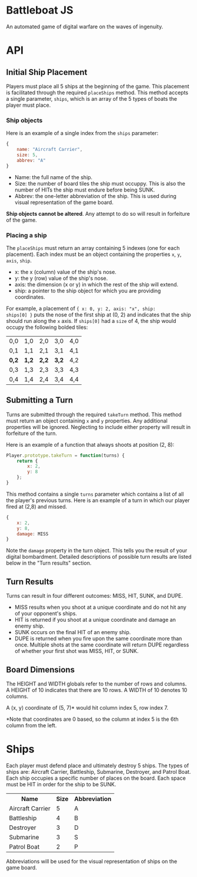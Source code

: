 Battleboat JS
=============

An automated game of digital warfare on the waves of ingenuity.

# API

## Initial Ship Placement

Players must place all 5 ships at the beginning of the game. This placement is facilitated through the required <code>placeShips</code> method. This method accepts a single parameter, <code>ships</code>, which is an array of the 5 types of boats the player must place.

### Ship objects

Here is an example of a single index from the <code>ships</code> parameter:

```javascript
{
	name: "Aircraft Carrier",
	size: 5,
	abbrev: "A"
}
```

- Name: the full name of the ship.
- Size: the number of board tiles the ship must occuppy. This is also the number of HITs the ship must endure before being SUNK.
- Abbrev: the one-letter abbreviation of the ship. This is used during visual representation of the game board.

**Ship objects cannot be altered**. Any attempt to do so will result in forfeiture of the game.

### Placing a ship

The <code>placeShips</code> must return an array containing 5 indexes (one for each placement). Each index must be an object containing the properties <code>x</code>, <code>y</code>, <code>axis</code>, <code>ship</code>.

- x: the x (column) value of the ship's nose.
- y: the y (row) value of the ship's nose.
- axis: the dimension (x or y) in which the rest of the ship will extend.
- ship: a pointer to the ship object for which you are providing coordinates.

For example, a placement of <code>{ x: 0, y: 2, axis: "x", ship: ships[0] }</code> puts the nose of the first ship at (0, 2) and indicates that the ship should run along the <code>x</code> axis. If <code>ships[0]</code> had a <code>size</code> of 4, the ship would occupy the following bolded tiles:

<table>
	<tr>
		<td>0,0</td>
		<td>1,0</td>
		<td>2,0</td>
		<td>3,0</td>
		<td>4,0</td>
	</tr>
	<tr>
		<td>0,1</td>
		<td>1,1</td>
		<td>2,1</td>
		<td>3,1</td>
		<td>4,1</td>
	</tr>
	<tr>
		<td><strong>0,2</strong></td>
		<td><strong>1,2</strong></td>
		<td><strong>2,2</strong></td>
		<td><strong>3,2</strong></td>
		<td>4,2</td>
	</tr>
	<tr>
		<td>0,3</td>
		<td>1,3</td>
		<td>2,3</td>
		<td>3,3</td>
		<td>4,3</td>
	</tr>
	<tr>
		<td>0,4</td>
		<td>1,4</td>
		<td>2,4</td>
		<td>3,4</td>
		<td>4,4</td>
	</tr>
</table>


## Submitting a Turn

Turns are submitted through the required <code>takeTurn</code> method. This method must return an object containing <code>x</code> and <code>y</code> properties. Any additional properties will be ignored. Neglecting to include either property will result in forfeiture of the turn.

Here is an example of a function that always shoots at position (2, 8):

```javascript
Player.prototype.takeTurn = function(turns) {
	return {
  		x: 2,
    	y: 8
	};
}
```

This method contains a single <code>turns</code> parameter which contains a list of all the player's previous turns. Here is an example of a turn in which our player fired at (2,8) and missed.

```javascript
{ 
	x: 2, 
	y: 8, 
	damage: MISS
}
```

Note the <code>damage</code> property in the turn object. This tells you the result of your digital bombardment. Detailed descriptions of possible turn results are listed below in the "Turn results" section.

## Turn Results

Turns can result in four different outcomes: MISS, HIT, SUNK, and DUPE.

- MISS results when you shoot at a unique coordinate and do not hit any of your opponent's ships.
- HIT is returned if you shoot at a unique coordinate and damage an enemy ship.
- SUNK occurs on the final HIT of an enemy ship.
- DUPE is returned when you fire upon the same coordinate more than once. Multiple shots at the same coordinate will return DUPE regardless of whether your first shot was MISS, HIT, or SUNK.

## Board Dimensions

The HEIGHT and WIDTH globals refer to the number of rows and columns. A HEIGHT of 10 indicates that there are 10 rows. A WIDTH of 10 denotes 10 columns.

A (x, y) coordinate of (5, 7)* would hit column index 5, row index 7.

*Note that coordinates are 0 based, so the column at index 5 is the 6th column from the left.

# Ships

Each player must defend place and ultimately destroy 5 ships. The types of ships are: Aircraft Carrier, Battleship, Submarine, Destroyer, and Patrol Boat. Each ship occupies a specific number of places on the board. Each space must be HIT in order for the ship to be SUNK.

<table>
	<tr>
		<th>Name</th>
		<th>Size</th>
		<th>Abbreviation</th>
	</tr>
	<tr>
		<td>Aircraft Carrier</td>
		<td>5</td>
		<td>A</td>
	</tr>
	<tr>
		<td>Battleship</td>
		<td>4</td>
		<td>B</td>
	</tr>
	<tr>
		<td>Destroyer</td>
		<td>3</td>
		<td>D</td>
	</tr>
	<tr>
		<td>Submarine</td>
		<td>3</td>
		<td>S</td>
	</tr>
	<tr>
		<td>Patrol Boat</td>
		<td>2</td>
		<td>P</td>
	</tr>
</table>

Abbreviations will be used for the visual representation of ships on the game board.